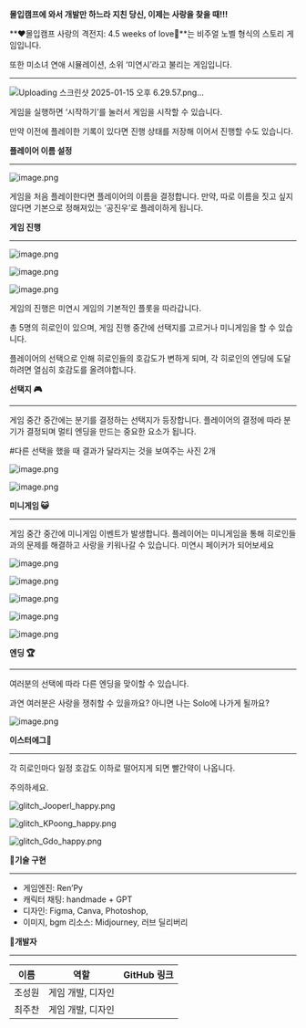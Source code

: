 **몰입캠프에 와서 개발만 하느라 지친 당신, 이제는 사랑을 찾을 때!!!** 

**❤몰입캠프 사랑의 격전지: 4.5 weeks of love💖**는 비주얼 노벨 형식의 스토리 게임입니다.

또한 미소녀 연애 시뮬레이션, 소위 ‘미연시’라고 불리는 게임입니다.

---

![Uploading 스크린샷 2025-01-15 오후 6.29.57.png…]()


게임을 실행하면 ‘시작하기’를 눌러서 게임을 시작할 수 있습니다. 

만약 이전에 플레이한 기록이 있다면 진행 상태를 저장해 이어서 진행할 수도 있습니다.

**플레이어 이름 설정**

---

![image.png](https://prod-files-secure.s3.us-west-2.amazonaws.com/71c76c96-1650-4b20-a151-de6c9c682630/2ef5fc46-de18-4edb-a53f-1baf54033c97/image.png)

게임을 처음 플레이한다면 플레이어의 이름을 결정합니다. 만약, 따로 이름을 짓고 싶지 않다면 기본으로 정해져있는 ‘공진우’로 플레이하게 됩니다.

**게임 진행**

---

![image.png](https://prod-files-secure.s3.us-west-2.amazonaws.com/71c76c96-1650-4b20-a151-de6c9c682630/93e00abd-e7b0-4ba2-87eb-22b7c3d13fb4/image.png)

![image.png](https://prod-files-secure.s3.us-west-2.amazonaws.com/71c76c96-1650-4b20-a151-de6c9c682630/56d1975e-90b9-414b-9598-a192ee551ebb/image.png)

![image.png](https://prod-files-secure.s3.us-west-2.amazonaws.com/71c76c96-1650-4b20-a151-de6c9c682630/f8e6d756-6171-412c-a5ea-7dfef20a3808/image.png)

게임의 진행은 미연시 게임의 기본적인 플롯을 따라갑니다.

총 5명의 히로인이 있으며, 게임 진행 중간에 선택지를 고르거나 미니게임을 할 수 있습니다.

플레이어의 선택으로 인해 히로인들의 호감도가 변하게 되며, 각 히로인의 엔딩에 도달하려면 열심히 호감도를 올려야합니다.

**선택지 🎮**

---

게임 중간 중간에는 분기를 결정하는 선택지가 등장합니다. 플레이어의 결정에 따라 분기가 결정되며 멀티 엔딩을 만드는 중요한 요소가 됩니다.

#다른 선택을 했을 때 결과가 달라지는 것을 보여주는 사진 2개

![image.png](https://prod-files-secure.s3.us-west-2.amazonaws.com/71c76c96-1650-4b20-a151-de6c9c682630/78dcb03c-4c52-4c7a-9888-45690a1b1eb8/image.png)

![image.png](https://prod-files-secure.s3.us-west-2.amazonaws.com/71c76c96-1650-4b20-a151-de6c9c682630/6622b058-8984-41ff-a141-c5f24cf0dd2e/image.png)

**미니게임 😺**

---

게임 중간 중간에 미니게임 이벤트가 발생합니다. 플레이어는 미니게임을 통해 히로인들과의 문제를 해결하고 사랑을 키워나갈 수 있습니다. 미연시 페이커가 되어보세요

![image.png](https://prod-files-secure.s3.us-west-2.amazonaws.com/71c76c96-1650-4b20-a151-de6c9c682630/d6bf9a9e-df33-448c-9e6f-1387d9c172d2/image.png)

![image.png](https://prod-files-secure.s3.us-west-2.amazonaws.com/71c76c96-1650-4b20-a151-de6c9c682630/d9f6ec5c-a00e-4e4a-88d8-4edea0d79ced/image.png)

![image.png](https://prod-files-secure.s3.us-west-2.amazonaws.com/71c76c96-1650-4b20-a151-de6c9c682630/17fb2ea1-1fea-45b9-92f4-c98ee5df3266/image.png)

![image.png](https://prod-files-secure.s3.us-west-2.amazonaws.com/71c76c96-1650-4b20-a151-de6c9c682630/ff7a1456-b3f8-4ff7-ab7e-6f3bf3afe551/image.png)

![image.png](https://prod-files-secure.s3.us-west-2.amazonaws.com/71c76c96-1650-4b20-a151-de6c9c682630/5fb8f185-23ab-4f29-a614-ae176f86a4fc/image.png)

**엔딩 🏆**

---

여러분의 선택에 따라 다른 엔딩을 맞이할 수 있습니다.

과연 여러분은 사랑을 쟁취할 수 있을까요? 아니면 나는 Solo에 나가게 될까요?

![image.png](https://prod-files-secure.s3.us-west-2.amazonaws.com/71c76c96-1650-4b20-a151-de6c9c682630/ee2f99a8-d1f1-4267-8394-85d893870889/image.png)

**이스터에그🥚**

---

각 히로인마다 일정 호감도 이하로 떨어지게 되면 빨간약이 나옵니다.

주의하세요.

![glitch_Jooperl_happy.png](https://prod-files-secure.s3.us-west-2.amazonaws.com/71c76c96-1650-4b20-a151-de6c9c682630/2a46fe42-0070-4097-9dc9-e44ad38c6ff2/glitch_Jooperl_happy.png)

![glitch_KPoong_happy.png](https://prod-files-secure.s3.us-west-2.amazonaws.com/71c76c96-1650-4b20-a151-de6c9c682630/30a03391-4655-4a6f-809f-3613c5f319f5/glitch_KPoong_happy.png)

![glitch_Gdo_happy.png](https://prod-files-secure.s3.us-west-2.amazonaws.com/71c76c96-1650-4b20-a151-de6c9c682630/314f3c09-5190-43b9-b87d-192540fa3d1a/glitch_Gdo_happy.png)

**🍮기술 구현**

---

- 게임엔진: Ren’Py
- 캐릭터 채팅: handmade + GPT
- 디자인: Figma, Canva, Photoshop,
- 이미지, bgm 리소스: Midjourney, 러브 딜리버리

**🍮개발자**

---

| 이름 | 역할 | GitHub 링크 |
| --- | --- | --- |
| 조성원 | 게임 개발, 디자인 |  |
| 최주찬 | 게임 개발, 디자인 |  |
